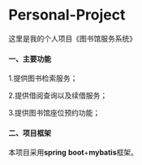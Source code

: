 # Personal-Project
这里是我的个人项目《图书馆服务系统》

#### 一、主要功能

1.提供图书检索服务；

2.提供借阅查询以及续借服务；

3.提供图书馆座位预约功能；

#### 二、项目框架

本项目采用**spring** **boot**+**mybatis**框架。
